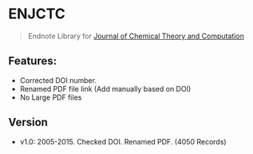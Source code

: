 # ENJCTC

> Endnote Library for [Journal of Chemical Theory and Computation](http://pubs.acs.org/journal/jctcce)

## Features:

- Corrected DOI number.
- Renamed PDF file link (Add manually based on DOI) 
- No Large PDF files

## Version

- v1.0: 2005-2015. Checked DOI. Renamed PDF. (4050 Records) 
